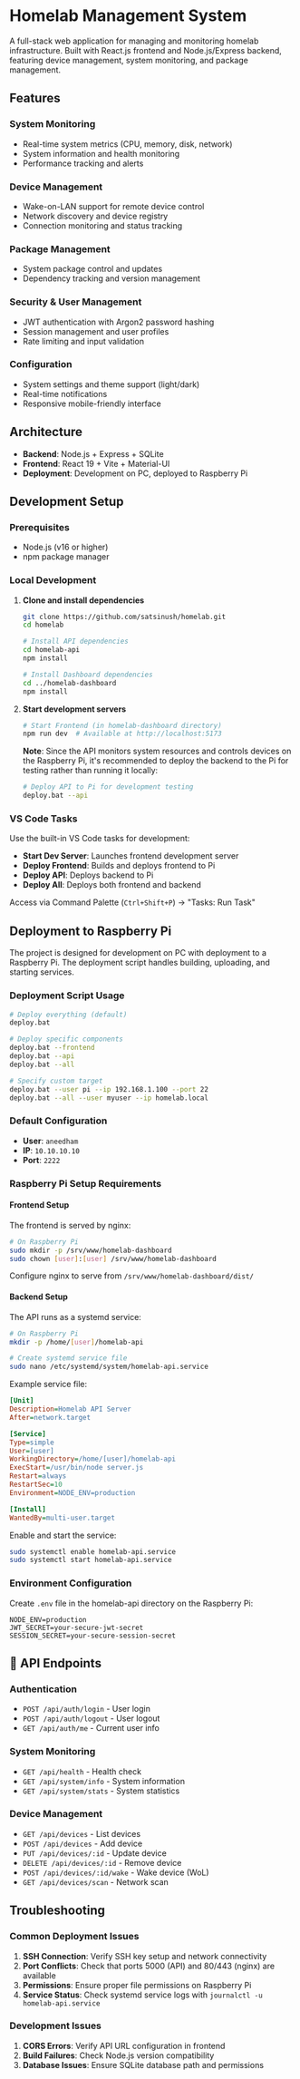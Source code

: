 # Homelab Management System

A full-stack web application for managing and monitoring homelab infrastructure. Built with React.js frontend and Node.js/Express backend, featuring device management, system monitoring, and package management.

## Features

### System Monitoring
- Real-time system metrics (CPU, memory, disk, network)
- System information and health monitoring
- Performance tracking and alerts

### Device Management
- Wake-on-LAN support for remote device control
- Network discovery and device registry
- Connection monitoring and status tracking

### Package Management
- System package control and updates
- Dependency tracking and version management

### Security & User Management
- JWT authentication with Argon2 password hashing
- Session management and user profiles
- Rate limiting and input validation

### Configuration
- System settings and theme support (light/dark)
- Real-time notifications
- Responsive mobile-friendly interface

## Architecture

- **Backend**: Node.js + Express + SQLite
- **Frontend**: React 19 + Vite + Material-UI
- **Deployment**: Development on PC, deployed to Raspberry Pi

## Development Setup

### Prerequisites
- Node.js (v16 or higher)
- npm package manager

### Local Development

1. **Clone and install dependencies**
   ```bash
   git clone https://github.com/satsinush/homelab.git
   cd homelab
   
   # Install API dependencies
   cd homelab-api
   npm install
   
   # Install Dashboard dependencies
   cd ../homelab-dashboard
   npm install
   ```

2. **Start development servers**
   ```bash
   # Start Frontend (in homelab-dashboard directory)
   npm run dev  # Available at http://localhost:5173
   ```

   **Note**: Since the API monitors system resources and controls devices on the Raspberry Pi, it's recommended to deploy the backend to the Pi for testing rather than running it locally:
   ```bash
   # Deploy API to Pi for development testing
   deploy.bat --api
   ```

### VS Code Tasks
Use the built-in VS Code tasks for development:
- **Start Dev Server**: Launches frontend development server
- **Deploy Frontend**: Builds and deploys frontend to Pi
- **Deploy API**: Deploys backend to Pi
- **Deploy All**: Deploys both frontend and backend

Access via Command Palette (`Ctrl+Shift+P`) → "Tasks: Run Task"

## Deployment to Raspberry Pi

The project is designed for development on PC with deployment to a Raspberry Pi. The deployment script handles building, uploading, and starting services.

### Deployment Script Usage

```bash
# Deploy everything (default)
deploy.bat

# Deploy specific components
deploy.bat --frontend
deploy.bat --api
deploy.bat --all

# Specify custom target
deploy.bat --user pi --ip 192.168.1.100 --port 22
deploy.bat --all --user myuser --ip homelab.local
```

### Default Configuration
- **User**: `aneedham`
- **IP**: `10.10.10.10`
- **Port**: `2222`

### Raspberry Pi Setup Requirements

#### Frontend Setup
The frontend is served by nginx:
```bash
# On Raspberry Pi
sudo mkdir -p /srv/www/homelab-dashboard
sudo chown [user]:[user] /srv/www/homelab-dashboard
```

Configure nginx to serve from `/srv/www/homelab-dashboard/dist/`

#### Backend Setup
The API runs as a systemd service:
```bash
# On Raspberry Pi
mkdir -p /home/[user]/homelab-api

# Create systemd service file
sudo nano /etc/systemd/system/homelab-api.service
```

Example service file:
```ini
[Unit]
Description=Homelab API Server
After=network.target

[Service]
Type=simple
User=[user]
WorkingDirectory=/home/[user]/homelab-api
ExecStart=/usr/bin/node server.js
Restart=always
RestartSec=10
Environment=NODE_ENV=production

[Install]
WantedBy=multi-user.target
```

Enable and start the service:
```bash
sudo systemctl enable homelab-api.service
sudo systemctl start homelab-api.service
```

### Environment Configuration

Create `.env` file in the homelab-api directory on the Raspberry Pi:
```env
NODE_ENV=production
JWT_SECRET=your-secure-jwt-secret
SESSION_SECRET=your-secure-session-secret
```

## 🔧 API Endpoints

### Authentication
- `POST /api/auth/login` - User login
- `POST /api/auth/logout` - User logout
- `GET /api/auth/me` - Current user info

### System Monitoring
- `GET /api/health` - Health check
- `GET /api/system/info` - System information
- `GET /api/system/stats` - System statistics

### Device Management
- `GET /api/devices` - List devices
- `POST /api/devices` - Add device
- `PUT /api/devices/:id` - Update device
- `DELETE /api/devices/:id` - Remove device
- `POST /api/devices/:id/wake` - Wake device (WoL)
- `GET /api/devices/scan` - Network scan

## Troubleshooting

### Common Deployment Issues
1. **SSH Connection**: Verify SSH key setup and network connectivity
2. **Port Conflicts**: Check that ports 5000 (API) and 80/443 (nginx) are available
3. **Permissions**: Ensure proper file permissions on Raspberry Pi
4. **Service Status**: Check systemd service logs with `journalctl -u homelab-api.service`

### Development Issues
1. **CORS Errors**: Verify API URL configuration in frontend
2. **Build Failures**: Check Node.js version compatibility
3. **Database Issues**: Ensure SQLite database path and permissions
